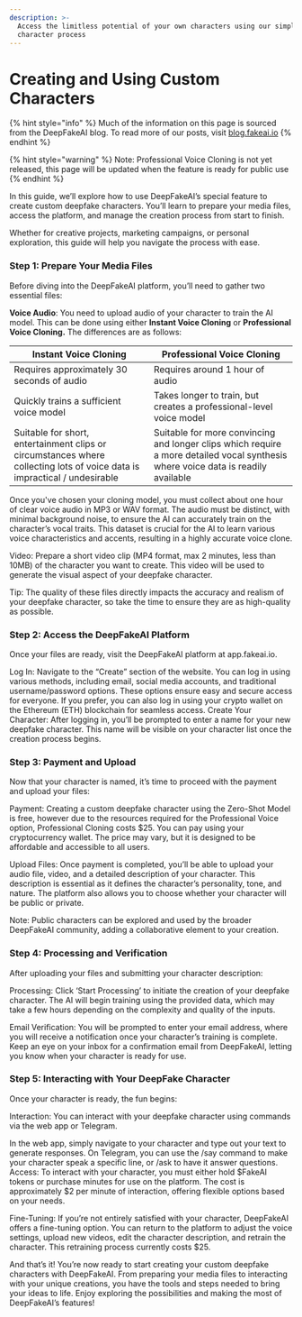 ```yaml
---
description: >-
  Access the limitless potential of your own characters using our simple custom
  character process
---
```


# Creating and Using Custom Characters

{% hint style="info" %}
Much of the information on this page is sourced from the DeepFakeAI blog. To read more of our posts, visit [blog.fakeai.io](https://blog.fakeai.io/)
{% endhint %}

{% hint style="warning" %}
Note: Professional Voice Cloning is not yet released, this page will be updated when the feature is ready for public use
{% endhint %}

In this guide, we’ll explore how to use DeepFakeAI’s special feature to create custom deepfake characters. You’ll learn to prepare your media files, access the platform, and manage the creation process from start to finish.

Whether for creative projects, marketing campaigns, or personal exploration, this guide will help you navigate the process with ease.

### Step 1: Prepare Your Media Files

Before diving into the DeepFakeAI platform, you’ll need to gather two essential files:

**Voice Audio**: You need to upload audio of your character to train the AI model. This can be done using either **Instant Voice Cloning** or **Professional Voice Cloning.** The differences are as follows:

| Instant Voice Cloning                                                                                                     | Professional Voice Cloning                                                                                                        |
| ------------------------------------------------------------------------------------------------------------------------- | --------------------------------------------------------------------------------------------------------------------------------- |
| Requires approximately 30 seconds of audio                                                                                | Requires around 1 hour of audio                                                                                                   |
| Quickly trains a sufficient voice model                                                                                   | Takes longer to train, but creates a professional-level voice model                                                               |
| Suitable for short, entertainment clips or circumstances where collecting lots of voice data is impractical / undesirable | Suitable for more convincing and longer clips which require a more detailed vocal synthesis where voice data is readily available |

Once you've chosen your cloning model, you must collect about one hour of clear voice audio in MP3 or WAV format. The audio must be distinct, with minimal background noise, to ensure the AI can accurately train on the character’s vocal traits. This dataset is crucial for the AI to learn various voice characteristics and accents, resulting in a highly accurate voice clone.

Video: Prepare a short video clip (MP4 format, max 2 minutes, less than 10MB) of the character you want to create. This video will be used to generate the visual aspect of your deepfake character.

Tip: The quality of these files directly impacts the accuracy and realism of your deepfake character, so take the time to ensure they are as high-quality as possible.

### Step 2: Access the DeepFakeAI Platform

Once your files are ready, visit the DeepFakeAI platform at app.fakeai.io.

Log In: Navigate to the “Create” section of the website. You can log in using various methods, including email, social media accounts, and traditional username/password options. These options ensure easy and secure access for everyone. If you prefer, you can also log in using your crypto wallet on the Ethereum (ETH) blockchain for seamless access. Create Your Character: After logging in, you’ll be prompted to enter a name for your new deepfake character. This name will be visible on your character list once the creation process begins.

### Step 3: Payment and Upload

Now that your character is named, it’s time to proceed with the payment and upload your files:

Payment: Creating a custom deepfake character using the Zero-Shot Model is free, however due to the resources required for the Professional Voice option, Professional Cloning costs  $25. You can pay using your cryptocurrency wallet. The price may vary, but it is designed to be affordable and accessible to all users.

Upload Files: Once payment is completed, you’ll be able to upload your audio file, video, and a detailed description of your character. This description is essential as it defines the character’s personality, tone, and nature. The platform also allows you to choose whether your character will be public or private.

Note: Public characters can be explored and used by the broader DeepFakeAI community, adding a collaborative element to your creation.

### Step 4: Processing and Verification

After uploading your files and submitting your character description:

Processing: Click ‘Start Processing’ to initiate the creation of your deepfake character. The AI will begin training using the provided data, which may take a few hours depending on the complexity and quality of the inputs.

Email Verification: You will be prompted to enter your email address, where you will receive a notification once your character’s training is complete. Keep an eye on your inbox for a confirmation email from DeepFakeAI, letting you know when your character is ready for use.

### Step 5: Interacting with Your DeepFake Character

Once your character is ready, the fun begins:

Interaction: You can interact with your deepfake character using commands via the web app or Telegram.

In the web app, simply navigate to your character and type out your text to generate responses. On Telegram, you can use the /say command to make your character speak a specific line, or /ask to have it answer questions. Access: To interact with your character, you must either hold $FakeAI tokens or purchase minutes for use on the platform. The cost is approximately $2 per minute of interaction, offering flexible options based on your needs.

Fine-Tuning: If you’re not entirely satisfied with your character, DeepFakeAI offers a fine-tuning option. You can return to the platform to adjust the voice settings, upload new videos, edit the character description, and retrain the character. This retraining process currently costs $25.

And that’s it! You’re now ready to start creating your custom deepfake characters with DeepFakeAI. From preparing your media files to interacting with your unique creations, you have the tools and steps needed to bring your ideas to life. Enjoy exploring the possibilities and making the most of DeepFakeAI’s features!

